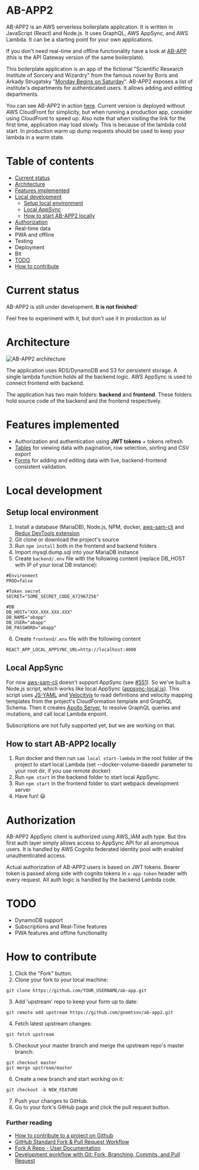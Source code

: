 # AB-APP2
AB-APP2 is an AWS serverless boilerplate application. It is written in JavaScript (React) and Node.js. It uses GraphQL, AWS AppSync, and AWS Lambda. It can be a starting point for your own applications.

If you don't need real-time and offline functionality have a look at [AB-APP](https://github.com/gnemtsov/ab-app) (this is the API Gateway version of the same boilerplate).

This boilerplate application is an app of the fictional "Scientific Research Institute of Sorcery and Wizardry" from the famous novel by Boris and Arkady Strugatsky "[Monday Begins on Saturday](https://en.wikipedia.org/wiki/Monday_Begins_on_Saturday)". AB-APP2 exposes a list of institute's departments for authenticated users. It allows adding and editting departments.

You can see AB-APP2 in action [here](http://aws-codestar-eu-west-1-556321430524-ab-app2-app.s3-website-eu-west-1.amazonaws.com/). Current version is deployed without AWS CloudFront for simplicity, but when running a production app, consider using CloudFront to speed up. Also note that when visiting the link for the first time, application may load slowly. This is because of the lambda cold start. In production warm up dump requests should be used to keep your lambda in a warm state.

# Table of contents
- [Current status](https://github.com/gnemtsov/ab-app2#current-status)
- [Architecture](https://github.com/gnemtsov/ab-app2#architecture)
- [Features implemented](https://github.com/gnemtsov/ab-app2#features-implemented)
- [Local development](https://github.com/gnemtsov/ab-app2#local-development)
    - [Setup local environment](https://github.com/gnemtsov/ab-app2#setup-local-environment)
    - [Local AppSync](https://github.com/gnemtsov/ab-app2#local-appsync)
    - [How to start AB-APP2 locally](https://github.com/gnemtsov/ab-app2#how-to-start-ab-app2-locally)
- [Authorization](https://github.com/gnemtsov/ab-app2#authorization)
- Real-time data
- PWA and offline
- Testing
- Deployment
- Bit
- [TODO](https://github.com/gnemtsov/ab-app2#todo)
- [How to contribute](https://github.com/gnemtsov/ab-app2#how-to-contribute)




# Current status
AB-APP2 is still under development. **It is not finished**! 

Feel free to experiment with it, but don't use it in production as is!

# Architecture

![AB-APP2 architecture](architecture-Main-AppSync.png)

The application uses RDS/DynamoDB and S3 for persistent storage. A single lambda function holds all the backend logic. AWS AppSync is used to connect frontend with backend.

The application has two main folders: **backend** and **frontend**. These folders hold source code of the backend and the frontend respectively.

# Features implemented
- Authorization and authentication using **JWT tokens** + tokens refresh
- [Tables](TABLES.md) for viewing data with pagination, row selection, sorting and CSV export
- [Forms](FORMS.md) for adding and editing data with live, backend-frontend consistent validation.

# Local development

## Setup local environment
1. Install a database (MariaDB), Node.js, NPM, docker, [aws-sam-cli](https://github.com/awslabs/aws-sam-cli) and [Redux DevTools extension](https://github.com/zalmoxisus/redux-devtools-extension)
2. Git clone or download the project's source
3. Run `npm install` both in the frontend and backend folders
4. Import mysql.dump.sql into your MariaDB instance
5. Create `backend/.env` file with the following content (replace DB_HOST with IP of your local DB instance):
```
#Environment
PROD=false

#Token secret
SECRET="SOME_SECRET_CODE_672967256"

#DB
DB_HOST="XXX.XXX.XXX.XXX"
DB_NAME="abapp"
DB_USER="abapp"
DB_PASSWORD="abapp"
```
6. Create `frontend/.env` file with the following content
```
REACT_APP_LOCAL_APPSYNC_URL=http://localhost:4000
```

## Local AppSync
For now [aws-sam-cli](https://github.com/awslabs/aws-sam-cli) doesn't support AppSync (see [#551](https://github.com/awslabs/aws-sam-cli/issues/551)). So we've built a Node.js script, which works like local AppSync ([appsync-local.js](https://github.com/gnemtsov/ab-app2/blob/master/backend/appsync-local.js)). This script uses [JS-YAML](https://github.com/nodeca/js-yaml) and [Velocityjs](https://github.com/shepherdwind/velocity.js) to read definitions and velocity mapping templates from the project's CloudFormation template and GraphQL Schema. Then it creates [Apollo Server](https://github.com/apollographql/apollo-server),  to resolve GraphQL queries and mutations, and call local Lambda enpoint. 

Subscriptions are not fully supported yet, but we are working on that.

## How to start AB-APP2 locally
1. Run docker and then run `sam local start-lambda` in the root folder of the project to start local Lambda (set --docker-volume-basedir parameter to your root dir, if you use remote docker)
2. Run `npm start` in the backend folder to start local AppSync. 
3. Run `npm start` in the frontend folder to start webpack development server
4. Have fun! :smiley:

# Authorization
AB-APP2 AppSync client is authorized using AWS_IAM auth type. But this first auth layer simply allows access to AppSync API for all anonymous users. It is handled by AWS Cognito federated identity pool with enabled unauthenticated access.

Actual authorization of AB-APP2 users is based on JWT tokens. Bearer token is passed along side with cognito tokens in `x-app-token` header with every request. All auth logic is handled by the backend Lambda code.

# TODO
- DynamoDB support
- Subscriptions and Real-Time features
- PWA features and offline functionality

# How to contribute
1. Click the "Fork" button.
2. Clone your fork to your local machine:
```shell
git clone https://github.com/YOUR_USERNAME/ab-app.git
```
3. Add 'upstream' repo to keep your form up to date:
```shell
git remote add upstream https://github.com/gnemtsov/ab-app2.git
```
4. Fetch latest upstream changes:
```shell
git fetch upstream
```
5. Checkout your master branch and merge the upstream repo's master branch:
```shell
git checkout master
git merge upstream/master
```
6. Create a new branch and start working on it:
```shell
git checkout -b NEW_FEATURE
```
7. Push your changes to GitHub.
8. Go to your fork's GitHub page and click the pull request button.

### Further reading
* [How to contribute to a project on Github](https://gist.github.com/MarcDiethelm/7303312)
* [GitHub Standard Fork & Pull Request Workflow](https://gist.github.com/Chaser324/ce0505fbed06b947d962)
* [Fork A Repo - User Documentation](https://help.github.com/articles/fork-a-repo/)
* [Development workflow with Git: Fork, Branching, Commits, and Pull Request](https://github.com/sevntu-checkstyle/sevntu.checkstyle/wiki/Development-workflow-with-Git:-Fork,-Branching,-Commits,-and-Pull-Request)

